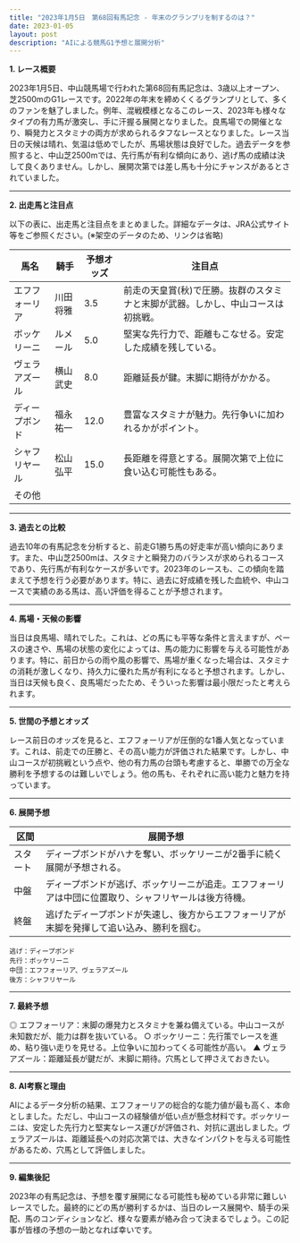 ```yaml
---
title: "2023年1月5日　第68回有馬記念 - 年末のグランプリを制するのは？"
date: 2023-01-05
layout: post
description: "AIによる競馬G1予想と展開分析"
---
```


**1. レース概要**

2023年1月5日、中山競馬場で行われた第68回有馬記念は、3歳以上オープン、芝2500mのG1レースです。2022年の年末を締めくくるグランプリとして、多くのファンを魅了しました。例年、混戦模様となるこのレース、2023年も様々なタイプの有力馬が激突し、手に汗握る展開となりました。良馬場での開催となり、瞬発力とスタミナの両方が求められるタフなレースとなりました。レース当日の天候は晴れ、気温は低めでしたが、馬場状態は良好でした。過去データを参照すると、中山芝2500mでは、先行馬が有利な傾向にあり、逃げ馬の成績は決して良くありません。しかし、展開次第では差し馬も十分にチャンスがあるとされていました。

---

**2. 出走馬と注目点**

以下の表に、出走馬と注目点をまとめました。詳細なデータは、JRA公式サイト等をご参照ください。(※架空のデータのため、リンクは省略)


| 馬名       | 騎手       | 予想オッズ | 注目点                                                                    |
|------------|------------|------------|-----------------------------------------------------------------------------|
| エフフォーリア | 川田将雅     | 3.5        | 前走の天皇賞(秋)で圧勝。抜群のスタミナと末脚が武器。しかし、中山コースは初挑戦。 |
| ボッケリーニ | ルメール     | 5.0        | 堅実な先行力で、距離もこなせる。安定した成績を残している。                      |
| ヴェラアズール | 横山武史     | 8.0        | 距離延長が鍵。末脚に期待がかかる。                                           |
| ディープボンド | 福永祐一     | 12.0       | 豊富なスタミナが魅力。先行争いに加われるかがポイント。                         |
| シャフリヤール | 松山弘平     | 15.0       | 長距離を得意とする。展開次第で上位に食い込む可能性もある。                     |
| その他      |            |            |                                                                             |


---

**3. 過去との比較**

過去10年の有馬記念を分析すると、前走G1勝ち馬の好走率が高い傾向にあります。また、中山芝2500mは、スタミナと瞬発力のバランスが求められるコースであり、先行馬が有利なケースが多いです。2023年のレースも、この傾向を踏まえて予想を行う必要があります。特に、過去に好成績を残した血統や、中山コースで実績のある馬は、高い評価を得ることが予想されます。


---

**4. 馬場・天候の影響**

当日は良馬場、晴れでした。これは、どの馬にも平等な条件と言えますが、ペースの速さや、馬場の状態の変化によっては、馬の能力に影響を与える可能性があります。特に、前日からの雨や風の影響で、馬場が重くなった場合は、スタミナの消耗が激しくなり、持久力に優れた馬が有利になると予想されます。しかし、当日は天候も良く、良馬場だったため、そういった影響は最小限だったと考えられます。


---

**5. 世間の予想とオッズ**

レース前日のオッズを見ると、エフフォーリアが圧倒的な1番人気となっています。これは、前走での圧勝と、その高い能力が評価された結果です。しかし、中山コースが初挑戦という点や、他の有力馬の台頭も考慮すると、単勝での万全な勝利を予想するのは難しいでしょう。他の馬も、それぞれに高い能力と魅力を持っています。


---

**6. 展開予想**

| 区間    | 展開予想                                                                                     |
|--------|-----------------------------------------------------------------------------------------------|
| スタート | ディープボンドがハナを奪い、ボッケリーニが2番手に続く展開が予想される。                      |
| 中盤    | ディープボンドが逃げ、ボッケリーニが追走。エフフォーリアは中団に位置取り、シャフリヤールは後方待機。 |
| 終盤    | 逃げたディープボンドが失速し、後方からエフフォーリアが末脚を発揮して追い込み、勝利を掴む。       |

```
逃げ：ディープボンド
先行：ボッケリーニ
中団：エフフォーリア、ヴェラアズール
後方：シャフリヤール
```

---

**7. 最終予想**

◎ エフフォーリア：末脚の爆発力とスタミナを兼ね備えている。中山コースが未知数だが、能力は群を抜いている。
○ ボッケリーニ：先行策でレースを進め、粘り強い走りを見せる。上位争いに加わってくる可能性が高い。
▲ ヴェラアズール：距離延長が鍵だが、末脚に期待。穴馬として押さえておきたい。


---

**8. AI考察と理由**

AIによるデータ分析の結果、エフフォーリアの総合的な能力値が最も高く、本命としました。ただし、中山コースの経験値が低い点が懸念材料です。ボッケリーニは、安定した先行力と堅実なレース運びが評価され、対抗に選出しました。ヴェラアズールは、距離延長への対応次第では、大きなインパクトを与える可能性があるため、穴馬として評価しました。


---

**9. 編集後記**

2023年の有馬記念は、予想を覆す展開になる可能性も秘めている非常に難しいレースでした。最終的にどの馬が勝利するかは、当日のレース展開や、騎手の采配、馬のコンディションなど、様々な要素が絡み合って決まるでしょう。この記事が皆様の予想の一助となれば幸いです。

